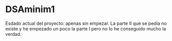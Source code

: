# DSAminim1

Esdado actual del proyecto: apenas sin empezar. La parte II que se pedía no existe y he empezado un poco la parte I pero no lo he conseguido mucho la verdad. 
